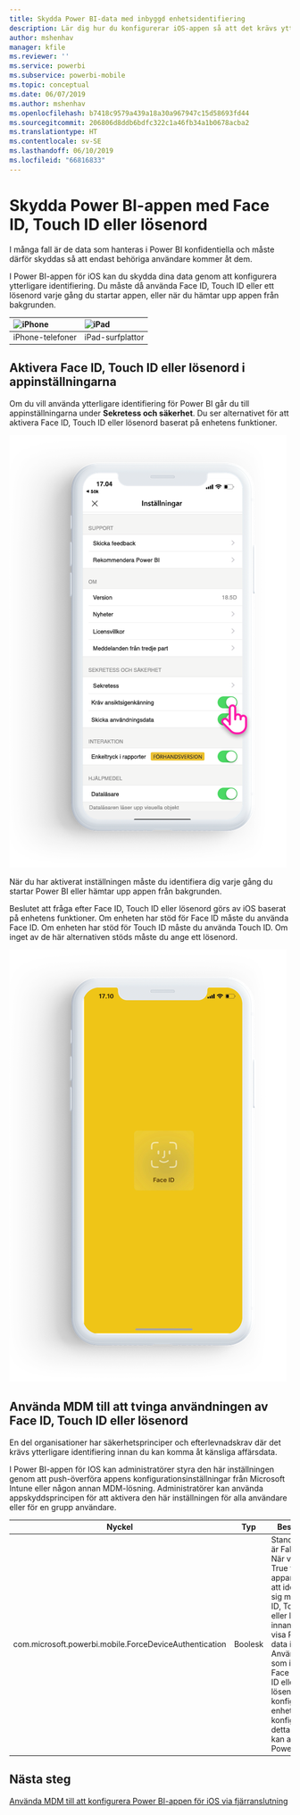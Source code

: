 ```yaml
---
title: Skydda Power BI-data med inbyggd enhetsidentifiering
description: Lär dig hur du konfigurerar iOS-appen så att det krävs ytterligare identifiering innan du kan komma åt dina Power BI-data
author: mshenhav
manager: kfile
ms.reviewer: ''
ms.service: powerbi
ms.subservice: powerbi-mobile
ms.topic: conceptual
ms.date: 06/07/2019
ms.author: mshenhav
ms.openlocfilehash: b7418c9579a439a18a30a967947c15d58693fd44
ms.sourcegitcommit: 206806d8ddb6bdfc322c1a46fb34a1b0678acba2
ms.translationtype: HT
ms.contentlocale: sv-SE
ms.lasthandoff: 06/10/2019
ms.locfileid: "66816833"
---
```

# <a name="protect-power-bi-app-with-face-id-touch-id-or-passcode"></a>Skydda Power BI-appen med Face ID, Touch ID eller lösenord 

I många fall är de data som hanteras i Power BI konfidentiella och måste därför skyddas så att endast behöriga användare kommer åt dem. 

I Power BI-appen för iOS kan du skydda dina data genom att konfigurera ytterligare identifiering. Du måste då använda Face ID, Touch ID eller ett lösenord varje gång du startar appen, eller när du hämtar upp appen från bakgrunden.

| ![iPhone](./media/tutorial-mobile-apps-ios-qna/iphone-logo-50-px.png) | ![iPad](./media/tutorial-mobile-apps-ios-qna/ipad-logo-50-px.png) |
|:--- |:--- |
| iPhone-telefoner |iPad-surfplattor |

## <a name="turn-on-face-id-touch-id-or-passcode-in-app-setting"></a>Aktivera Face ID, Touch ID eller lösenord i appinställningarna

Om du vill använda ytterligare identifiering för Power BI går du till appinställningarna under **Sekretess och säkerhet**. Du ser alternativet för att aktivera Face ID, Touch ID eller lösenord baserat på enhetens funktioner.

![Inställningssida för Power BI-appen för iOS](./media/mobile-ios-native-secure-access/mobile-ios-native-secured-setting.png)

När du har aktiverat inställningen måste du identifiera dig varje gång du startar Power BI eller hämtar upp appen från bakgrunden. 

Beslutet att fråga efter Face ID, Touch ID eller lösenord görs av iOS baserat på enhetens funktioner. Om enheten har stöd för Face ID måste du använda Face ID. Om enheten har stöd för Touch ID måste du använda Touch ID. Om inget av de här alternativen stöds måste du ange ett lösenord.

![Face ID för Power BI i iOS](./media/mobile-ios-native-secure-access/mobile-ios-native-secured-faceid.png)

## <a name="use-mdm-to-enforce-face-id-touch-id-or-passcode"></a>Använda MDM till att tvinga användningen av Face ID, Touch ID eller lösenord

En del organisationer har säkerhetsprinciper och efterlevnadskrav där det krävs ytterligare identifiering innan du kan komma åt känsliga affärsdata. 

I Power BI-appen för IOS kan administratörer styra den här inställningen genom att push-överföra appens konfigurationsinställningar från Microsoft Intune eller någon annan MDM-lösning. Administratörer kan använda appskyddsprincipen för att aktivera den här inställningen för alla användare eller för en grupp användare.

|Nyckel  |Typ  |Beskrivning  |
|---------|---------|---------|
| com.microsoft.powerbi.mobile.ForceDeviceAuthentication | Boolesk | Standardvärdet är False. <br>När värdet är True tvingas appanvändarna att identifiera sig med Face ID, Touch ID eller lösenord innan de kan visa Power BI-data i appen. Användare som inte har Face ID, Touch ID eller ett lösenord konfigurerat på enheten måste konfigurera detta innan de kan använda Power BI.  |

## <a name="next-steps"></a>Nästa steg

[Använda MDM till att konfigurera Power BI-appen för iOS via fjärranslutning](mobile-app-configuration.md)
